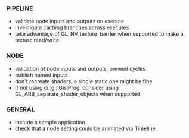 
### PIPELINE
- validate node inputs and outputs on execute
- investigate caching branches across executes
- take advantage of GL_NV_texture_barrier when supported to make a texture read/write

### NODE
- validation of node inputs and outputs, prevent cycles
- publish named inputs
- don't recreate shaders, a single static one might be fine
- if not using ci::gl::GlslProg, consider using GL_ARB_separate_shader_objects when supported

### GENERAL
- include a sample application
- check that a node setting could be animated via Timeline

